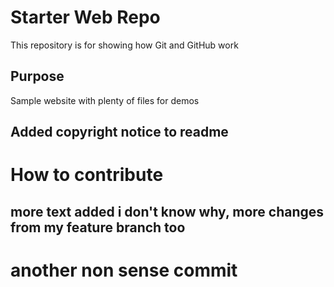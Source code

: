 # Starter Web Repo

This repository is for showing how Git and GitHub work

## Purpose

Sample website with plenty of files for demos

## Added copyright notice to readme

# How to contribute

## more text added i don't know why, more changes from my feature branch too

# another non sense commit

